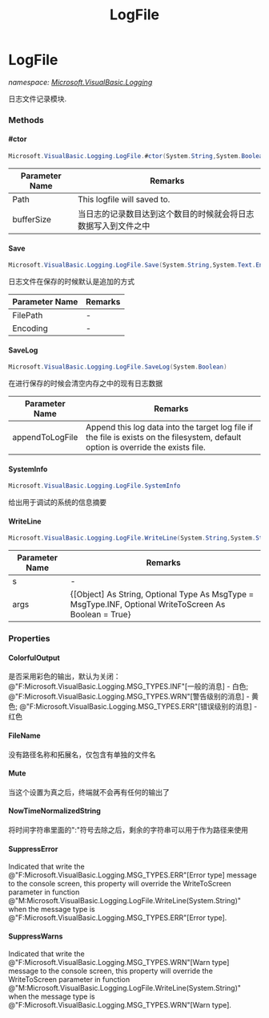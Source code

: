 ﻿---
title: LogFile
---

# LogFile
_namespace: [Microsoft.VisualBasic.Logging](N-Microsoft.VisualBasic.Logging.html)_

日志文件记录模块.

### Methods

#### #ctor
```csharp
Microsoft.VisualBasic.Logging.LogFile.#ctor(System.String,System.Boolean,System.Int32)
```


|Parameter Name|Remarks|
|--------------|-------|
|Path|This logfile will saved to.|
|bufferSize|当日志的记录数目达到这个数目的时候就会将日志数据写入到文件之中|


#### Save
```csharp
Microsoft.VisualBasic.Logging.LogFile.Save(System.String,System.Text.Encoding)
```
日志文件在保存的时候默认是追加的方式

|Parameter Name|Remarks|
|--------------|-------|
|FilePath|-|
|Encoding|-|


#### SaveLog
```csharp
Microsoft.VisualBasic.Logging.LogFile.SaveLog(System.Boolean)
```
在进行保存的时候会清空内存之中的现有日志数据

|Parameter Name|Remarks|
|--------------|-------|
|appendToLogFile|Append this log data into the target log file if the file is exists on the filesystem, default option is override the exists file.|


#### SystemInfo
```csharp
Microsoft.VisualBasic.Logging.LogFile.SystemInfo
```
给出用于调试的系统的信息摘要

#### WriteLine
```csharp
Microsoft.VisualBasic.Logging.LogFile.WriteLine(System.String,System.String[])
```


|Parameter Name|Remarks|
|--------------|-------|
|s|-|
|args|{[Object] As String, Optional Type As MsgType = MsgType.INF, Optional WriteToScreen As Boolean = True}|




### Properties

#### ColorfulOutput
是否采用彩色的输出，默认为关闭：
 @"F:Microsoft.VisualBasic.Logging.MSG_TYPES.INF"[一般的消息] - 白色; 
 @"F:Microsoft.VisualBasic.Logging.MSG_TYPES.WRN"[警告级别的消息] - 黄色; 
 @"F:Microsoft.VisualBasic.Logging.MSG_TYPES.ERR"[错误级别的消息] - 红色
#### FileName
没有路径名称和拓展名，仅包含有单独的文件名
#### Mute
当这个设置为真之后，终端就不会再有任何的输出了
#### NowTimeNormalizedString
将时间字符串里面的":"符号去除之后，剩余的字符串可以用于作为路径来使用
#### SuppressError
Indicated that write the @"F:Microsoft.VisualBasic.Logging.MSG_TYPES.ERR"[Error type] message to the console screen, this 
 property will override the WriteToScreen parameter in function @"M:Microsoft.VisualBasic.Logging.LogFile.WriteLine(System.String)" when the 
 message type is @"F:Microsoft.VisualBasic.Logging.MSG_TYPES.ERR"[Error type].
#### SuppressWarns
Indicated that write the @"F:Microsoft.VisualBasic.Logging.MSG_TYPES.WRN"[Warn type] message to the console screen, this 
 property will override the WriteToScreen parameter in function @"M:Microsoft.VisualBasic.Logging.LogFile.WriteLine(System.String)" when the 
 message type is @"F:Microsoft.VisualBasic.Logging.MSG_TYPES.WRN"[Warn type].

